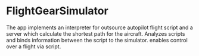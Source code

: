 # FlightGearSimulator
The app implements an interpreter for outsource autopilot flight script and a server which calculate the shortest path for the aircraft.
Analyzes scripts and binds information between the script to the simulator.
enables control over a flight via script.
